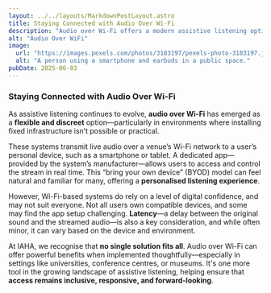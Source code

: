 ```yaml
---
layout: ../../layouts/MarkdownPostLayout.astro
title: Staying Connected with Audio Over Wi-Fi
description: "Audio over Wi-Fi offers a modern assistive listening option by transmitting sound through a venue’s wireless network directly to a user’s smartphone. It’s discreet, flexible, and well-suited to digitally confident audiences in environments where traditional systems may not be feasible."
alt: "Audio Over WiFi"
image:
  url: "https://images.pexels.com/photos/3183197/pexels-photo-3183197.jpeg?auto=compress&cs=tinysrgb&w=1260&h=750&dpr=1"
  alt: "A person using a smartphone and earbuds in a public space."
pubDate: 2025-06-03
---
```


### Staying Connected with Audio Over Wi-Fi

As assistive listening continues to evolve, **audio over Wi-Fi** has emerged as a **flexible and discreet** option—particularly in environments where installing fixed infrastructure isn’t possible or practical.

These systems transmit live audio over a venue’s Wi-Fi network to a user’s personal device, such as a smartphone or tablet. A dedicated app—provided by the system’s manufacturer—allows users to access and control the stream in real time. This “bring your own device” (BYOD) model can feel natural and familiar for many, offering a **personalised listening experience**.

However, Wi-Fi-based systems do rely on a level of digital confidence, and may not suit everyone. Not all users own compatible devices, and some may find the app setup challenging. **Latency**—a delay between the original sound and the streamed audio—is also a key consideration, and while often minor, it can vary based on the device and environment.

At IAHA, we recognise that **no single solution fits all**. Audio over Wi-Fi can offer powerful benefits when implemented thoughtfully—especially in settings like universities, conference centres, or museums. It's one more tool in the growing landscape of assistive listening, helping ensure that **access remains inclusive, responsive, and forward-looking**.
